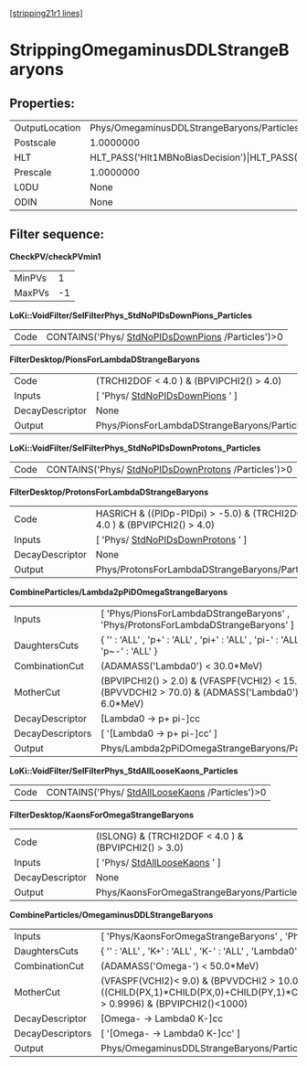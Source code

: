 [[stripping21r1 lines]](./stripping21r1-ew)

# StrippingOmegaminusDDLStrangeBaryons

## Properties:

|                |                                                                                                                                                                                                                                    |
|----------------|------------------------------------------------------------------------------------------------------------------------------------------------------------------------------------------------------------------------------------|
| OutputLocation | Phys/OmegaminusDDLStrangeBaryons/Particles                                                                                                                                                                                         |
| Postscale      | 1.0000000                                                                                                                                                                                                                          |
| HLT            | HLT_PASS('Hlt1MBNoBiasDecision')\|HLT_PASS('Hlt1MBMicroBiasTStationDecision')\|HLT_PASS('Hlt1MBMicroBiasVeloDecision')\|HLT_PASS('Hlt1MBMicroBiasTStationRateLimitedDecision')\|HLT_PASS('Hlt1MBMicroBiasVeloRateLimitedDecision') |
| Prescale       | 1.0000000                                                                                                                                                                                                                          |
| L0DU           | None                                                                                                                                                                                                                               |
| ODIN           | None                                                                                                                                                                                                                               |

## Filter sequence:

**CheckPV/checkPVmin1**

|        |     |
|--------|-----|
| MinPVs | 1   |
| MaxPVs | -1  |

**LoKi::VoidFilter/SelFilterPhys_StdNoPIDsDownPions_Particles**

|      |                                                                                          |
|------|------------------------------------------------------------------------------------------|
| Code | CONTAINS('Phys/ [StdNoPIDsDownPions](./stripping21r1-stdnopidsdownpions) /Particles')\>0 |

**FilterDesktop/PionsForLambdaDStrangeBaryons**

|                 |                                                                         |
|-----------------|-------------------------------------------------------------------------|
| Code            | (TRCHI2DOF \< 4.0 ) & (BPVIPCHI2() \> 4.0)                              |
| Inputs          | [ 'Phys/ [StdNoPIDsDownPions](./stripping21r1-stdnopidsdownpions) ' ] |
| DecayDescriptor | None                                                                    |
| Output          | Phys/PionsForLambdaDStrangeBaryons/Particles                            |

**LoKi::VoidFilter/SelFilterPhys_StdNoPIDsDownProtons_Particles**

|      |                                                                                              |
|------|----------------------------------------------------------------------------------------------|
| Code | CONTAINS('Phys/ [StdNoPIDsDownProtons](./stripping21r1-stdnopidsdownprotons) /Particles')\>0 |

**FilterDesktop/ProtonsForLambdaDStrangeBaryons**

|                 |                                                                               |
|-----------------|-------------------------------------------------------------------------------|
| Code            | HASRICH & ((PIDp-PIDpi) \> -5.0) & (TRCHI2DOF \< 4.0 ) & (BPVIPCHI2() \> 4.0) |
| Inputs          | [ 'Phys/ [StdNoPIDsDownProtons](./stripping21r1-stdnopidsdownprotons) ' ]   |
| DecayDescriptor | None                                                                          |
| Output          | Phys/ProtonsForLambdaDStrangeBaryons/Particles                                |

**CombineParticles/Lambda2pPiDOmegaStrangeBaryons**

|                  |                                                                                                       |
|------------------|-------------------------------------------------------------------------------------------------------|
| Inputs           | [ 'Phys/PionsForLambdaDStrangeBaryons' , 'Phys/ProtonsForLambdaDStrangeBaryons' ]                   |
| DaughtersCuts    | { '' : 'ALL' , 'p+' : 'ALL' , 'pi+' : 'ALL' , 'pi-' : 'ALL' , 'p\~-' : 'ALL' }                        |
| CombinationCut   | (ADAMASS('Lambda0') \< 30.0\*MeV)                                                                     |
| MotherCut        | (BPVIPCHI2() \> 2.0) & (VFASPF(VCHI2) \< 15.0) &(BPVVDCHI2 \> 70.0) & (ADMASS('Lambda0') \< 6.0\*MeV) |
| DecayDescriptor  | [Lambda0 -\> p+ pi-]cc                                                                              |
| DecayDescriptors | [ '[Lambda0 -\> p+ pi-]cc' ]                                                                      |
| Output           | Phys/Lambda2pPiDOmegaStrangeBaryons/Particles                                                         |

**LoKi::VoidFilter/SelFilterPhys_StdAllLooseKaons_Particles**

|      |                                                                                      |
|------|--------------------------------------------------------------------------------------|
| Code | CONTAINS('Phys/ [StdAllLooseKaons](./stripping21r1-stdallloosekaons) /Particles')\>0 |

**FilterDesktop/KaonsForOmegaStrangeBaryons**

|                 |                                                                     |
|-----------------|---------------------------------------------------------------------|
| Code            | (ISLONG) & (TRCHI2DOF \< 4.0 ) & (BPVIPCHI2() \> 3.0)               |
| Inputs          | [ 'Phys/ [StdAllLooseKaons](./stripping21r1-stdallloosekaons) ' ] |
| DecayDescriptor | None                                                                |
| Output          | Phys/KaonsForOmegaStrangeBaryons/Particles                          |

**CombineParticles/OmegaminusDDLStrangeBaryons**

|                  |                                                                                                                                                                                       |
|------------------|---------------------------------------------------------------------------------------------------------------------------------------------------------------------------------------|
| Inputs           | [ 'Phys/KaonsForOmegaStrangeBaryons' , 'Phys/Lambda2pPiDOmegaStrangeBaryons' ]                                                                                                      |
| DaughtersCuts    | { '' : 'ALL' , 'K+' : 'ALL' , 'K-' : 'ALL' , 'Lambda0' : 'ALL' , 'Lambda\~0' : 'ALL' }                                                                                                |
| CombinationCut   | (ADAMASS('Omega-') \< 50.0\*MeV)                                                                                                                                                      |
| MotherCut        | (VFASPF(VCHI2)\< 9.0) & (BPVVDCHI2 \> 10.0) & ((CHILD(PX,1)\*CHILD(PX,0)+CHILD(PY,1)\*CHILD(PY,0)+CHILD(PZ,1)\*CHILD(PZ,0))/(CHILD(P,1)\*CHILD(P,0)) \> 0.9996) & (BPVIPCHI2()\<1000) |
| DecayDescriptor  | [Omega- -\> Lambda0 K-]cc                                                                                                                                                           |
| DecayDescriptors | [ '[Omega- -\> Lambda0 K-]cc' ]                                                                                                                                                   |
| Output           | Phys/OmegaminusDDLStrangeBaryons/Particles                                                                                                                                            |
